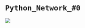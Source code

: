 # `Python_Network_#0`

![](https://data-flair.training/blogs/wp-content/uploads/sites/2/2018/05/Socket-Vocabulary-01.jpg)